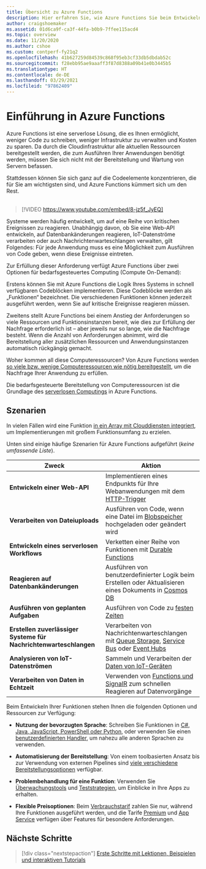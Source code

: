 ```yaml
---
title: Übersicht zu Azure Functions
description: Hier erfahren Sie, wie Azure Functions Sie beim Entwickeln robuster serverloser Apps unterstützen kann.
author: craigshoemaker
ms.assetid: 01d6ca9f-ca3f-44fa-b0b9-7ffee115acd4
ms.topic: overview
ms.date: 11/20/2020
ms.author: cshoe
ms.custom: contperf-fy21q2
ms.openlocfilehash: 41b627259d84539c868f95eb3cf33db5dbdab52c
ms.sourcegitcommit: f28ebb95ae9aaaff3f87d8388a09b41e0b3445b5
ms.translationtype: HT
ms.contentlocale: de-DE
ms.lasthandoff: 03/29/2021
ms.locfileid: "97862409"
---
```

# <a name="introduction-to-azure-functions"></a>Einführung in Azure Functions

Azure Functions ist eine serverlose Lösung, die es Ihnen ermöglicht, weniger Code zu schreiben, weniger Infrastruktur zu verwalten und Kosten zu sparen. Da durch die Cloudinfrastruktur alle aktuellen Ressourcen bereitgestellt werden, die zum Ausführen Ihrer Anwendungen benötigt werden, müssen Sie sich nicht mit der Bereitstellung und Wartung von Servern befassen.

Stattdessen können Sie sich ganz auf die Codeelemente konzentrieren, die für Sie am wichtigsten sind, und Azure Functions kümmert sich um den Rest.<br /><br />

> [!VIDEO https://www.youtube.com/embed/8-jz5f_JyEQ]

Systeme werden häufig entwickelt, um auf eine Reihe von kritischen Ereignissen zu reagieren. Unabhängig davon, ob Sie eine Web-API entwickeln, auf Datenbankänderungen reagieren, IoT-Datenströme verarbeiten oder auch Nachrichtenwarteschlangen verwalten, gilt Folgendes: Für jede Anwendung muss es eine Möglichkeit zum Ausführen von Code geben, wenn diese Ereignisse eintreten.

Zur Erfüllung dieser Anforderung verfügt Azure Functions über zwei Optionen für bedarfsgesteuertes Computing (Compute On-Demand):

Erstens können Sie mit Azure Functions die Logik Ihres Systems in schnell verfügbaren Codeblöcken implementieren. Diese Codeblöcke werden als „Funktionen“ bezeichnet. Die verschiedenen Funktionen können jederzeit ausgeführt werden, wenn Sie auf kritische Ereignisse reagieren müssen.

Zweitens stellt Azure Functions bei einem Anstieg der Anforderungen so viele Ressourcen und Funktionsinstanzen bereit, wie dies zur Erfüllung der Nachfrage erforderlich ist – aber jeweils nur so lange, wie die Nachfrage besteht. Wenn die Anzahl von Anforderungen abnimmt, wird die Bereitstellung aller zusätzlichen Ressourcen und Anwendungsinstanzen automatisch rückgängig gemacht.

Woher kommen all diese Computeressourcen? Von Azure Functions werden [so viele bzw. wenige Computeressourcen wie nötig bereitgestellt](./functions-scale.md), um die Nachfrage Ihrer Anwendung zu erfüllen.

Die bedarfsgesteuerte Bereitstellung von Computeressourcen ist die Grundlage des [serverlosen Computings](https://azure.microsoft.com/solutions/serverless/) in Azure Functions.

## <a name="scenarios"></a>Szenarien

In vielen Fällen wird eine Funktion [in ein Array mit Clouddiensten integriert](./functions-triggers-bindings.md), um Implementierungen mit großem Funktionsumfang zu erzielen.

Unten sind einige häufige Szenarien für Azure Functions aufgeführt (_keine umfassende Liste_).

| Zweck | Aktion |
| --- | --- |
| **Entwickeln einer Web-API** | Implementieren eines Endpunkts für Ihre Webanwendungen mit dem [HTTP-Trigger](./functions-bindings-http-webhook.md) |
| **Verarbeiten von Dateiuploads** | Ausführen von Code, wenn eine Datei im [Blobspeicher](./functions-bindings-storage-blob.md) hochgeladen oder geändert wird |
| **Entwickeln eines serverlosen Workflows** | Verketten einer Reihe von Funktionen mit [Durable Functions](./durable/durable-functions-overview.md) |
| **Reagieren auf Datenbankänderungen** | Ausführen von benutzerdefinierter Logik beim Erstellen oder Aktualisieren eines Dokuments in [Cosmos DB](./functions-bindings-cosmosdb-v2.md) |
| **Ausführen von geplanten Aufgaben** | Ausführen von Code zu [festen Zeiten](./functions-bindings-timer.md) |
| **Erstellen zuverlässiger Systeme für Nachrichtenwarteschlangen** | Verarbeiten von Nachrichtenwarteschlangen mit [Queue Storage](./functions-bindings-storage-queue.md), [Service Bus](./functions-bindings-service-bus.md) oder [Event Hubs](./functions-bindings-event-hubs.md) |
| **Analysieren von IoT-Datenströmen** | Sammeln und Verarbeiten der [Daten von IoT-Geräten](./functions-bindings-event-iot.md) |
| **Verarbeiten von Daten in Echtzeit** | Verwenden von [Functions und SignalR](./functions-bindings-signalr-service.md) zum schnellen Reagieren auf Datenvorgänge |

Beim Entwickeln Ihrer Funktionen stehen Ihnen die folgenden Optionen und Ressourcen zur Verfügung:

- **Nutzung der bevorzugten Sprache**: Schreiben Sie Funktionen in [C#, Java, JavaScript, PowerShell oder Python](./supported-languages.md), oder verwenden Sie einen [benutzerdefinierten Handler](./functions-custom-handlers.md), um nahezu alle anderen Sprachen zu verwenden.

- **Automatisierung der Bereitstellung**: Von einem toolbasierten Ansatz bis zur Verwendung von externen Pipelines sind [viele verschiedene Bereitstellungsoptionen](./functions-deployment-technologies.md) verfügbar.

- **Problembehandlung für eine Funktion**: Verwenden Sie [Überwachungstools](./functions-monitoring.md) und [Teststrategien](./functions-test-a-function.md), um Einblicke in Ihre Apps zu erhalten.

- **Flexible Preisoptionen**: Beim [Verbrauchstarif](./pricing.md) zahlen Sie nur, während Ihre Funktionen ausgeführt werden, und die Tarife [Premium](./pricing.md) und [App Service](./pricing.md) verfügen über Features für besondere Anforderungen.

## <a name="next-steps"></a>Nächste Schritte

> [!div class="nextstepaction"]
> [Erste Schritte mit Lektionen, Beispielen und interaktiven Tutorials](./functions-get-started.md)
